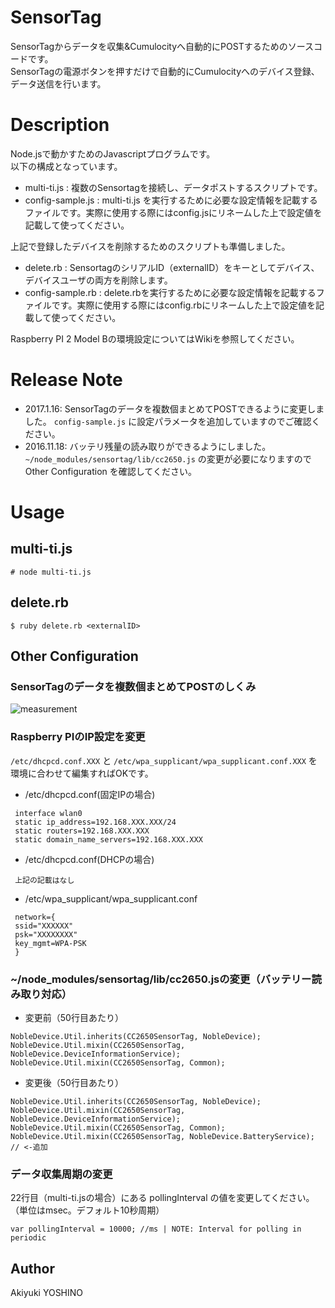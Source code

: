 SensorTag
====

SensorTagからデータを収集&Cumulocityへ自動的にPOSTするためのソースコードです。  
SensorTagの電源ボタンを押すだけで自動的にCumulocityへのデバイス登録、データ送信を行います。

# Description

Node.jsで動かすためのJavascriptプログラムです。  
以下の構成となっています。  
  
 - multi-ti.js : 複数のSensortagを接続し、データポストするスクリプトです。
 - config-sample.js : multi-ti.js を実行するために必要な設定情報を記載するファイルです。実際に使用する際にはconfig.jsにリネームした上で設定値を記載して使ってください。

上記で登録したデバイスを削除するためのスクリプトも準備しました。

- delete.rb : SensortagのシリアルID（externalID）をキーとしてデバイス、デバイスユーザの両方を削除します。
- config-sample.rb : delete.rbを実行するために必要な設定情報を記載するファイルです。実際に使用する際にはconfig.rbにリネームした上で設定値を記載して使ってください。

Raspberry PI 2 Model Bの環境設定についてはWikiを参照してください。

# Release Note

- 2017.1.16: SensorTagのデータを複数個まとめてPOSTできるように変更しました。 ```config-sample.js``` に設定パラメータを追加していますのでご確認ください。  
- 2016.11.18: バッテリ残量の読み取りができるようにしました。 ```~/node_modules/sensortag/lib/cc2650.js``` の変更が必要になりますので Other Configuration を確認してください。

# Usage

## multi-ti.js

 `# node multi-ti.js`

## delete.rb

 `$ ruby delete.rb <externalID>`

## Other Configuration

### SensorTagのデータを複数個まとめてPOSTのしくみ

![measurement](https://raw.github.com/wiki/iotfes/sensortag/img/measurement.jpg "measurement")

### Raspberry PIのIP設定を変更  

`/etc/dhcpcd.conf.XXX` と `/etc/wpa_supplicant/wpa_supplicant.conf.XXX` を環境に合わせて編集すればOKです。  

- /etc/dhcpcd.conf(固定IPの場合)
 
```
 interface wlan0  
 static ip_address=192.168.XXX.XXX/24  
 static routers=192.168.XXX.XXX  
 static domain_name_servers=192.168.XXX.XXX  
```

- /etc/dhcpcd.conf(DHCPの場合) 

```
 上記の記載はなし
```

- /etc/wpa_supplicant/wpa_supplicant.conf

```
 network={  
 ssid="XXXXXX"  
 psk="XXXXXXXX"  
 key_mgmt=WPA-PSK  
 }
```

### ~/node_modules/sensortag/lib/cc2650.jsの変更（バッテリー読み取り対応）

- 変更前（50行目あたり）

```
NobleDevice.Util.inherits(CC2650SensorTag, NobleDevice);
NobleDevice.Util.mixin(CC2650SensorTag, NobleDevice.DeviceInformationService);
NobleDevice.Util.mixin(CC2650SensorTag, Common);
```

- 変更後（50行目あたり）

```
NobleDevice.Util.inherits(CC2650SensorTag, NobleDevice);
NobleDevice.Util.mixin(CC2650SensorTag, NobleDevice.DeviceInformationService);
NobleDevice.Util.mixin(CC2650SensorTag, Common);
NobleDevice.Util.mixin(CC2650SensorTag, NobleDevice.BatteryService); // <-追加
```

### データ収集周期の変更

22行目（multi-ti.jsの場合）にある pollingInterval の値を変更してください。（単位はmsec。デフォルト10秒周期）

```
var pollingInterval = 10000; //ms | NOTE: Interval for polling in periodic
```

## Author

Akiyuki YOSHINO